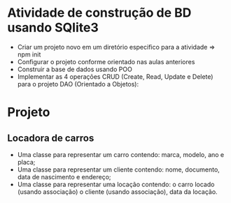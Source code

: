 # Atividade de construção de BD usando SQlite3
- Criar um projeto novo em um diretório especifico para a atividade => npm init
- Configurar o projeto conforme orientado nas aulas anteriores
- Construir a base de dados usando POO
- Implementar as 4 operações CRUD (Create, Read, Update e Delete) para o projeto DAO (Orientado a Objetos):

# Projeto
## Locadora de carros
- Uma classe para representar um carro contendo: marca, modelo, ano e placa;
- Uma classe para representar um cliente contendo: nome, documento, data de nascimento e endereço;
- Uma classe para representar uma locação contendo: o carro locado (usando associação) o cliente (usando associação), data da locação.